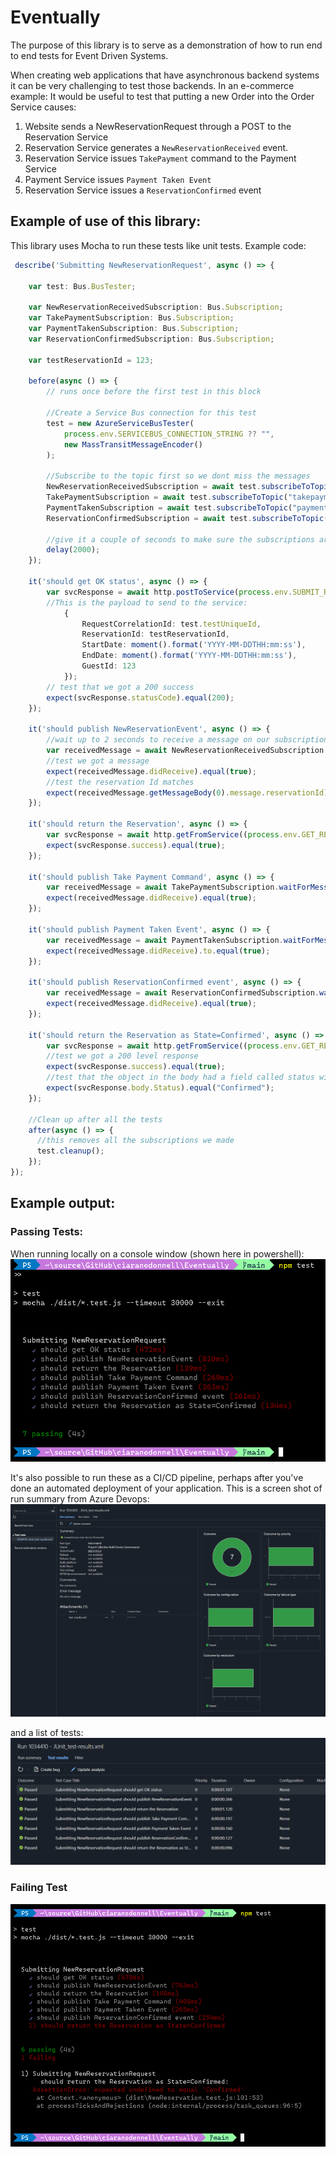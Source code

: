 # Eventually

The purpose of this library is to serve as a demonstration of how to run end to end tests for Event Driven Systems.

When creating web applications that have asynchronous backend systems it can be very challenging to test those backends.
In an e-commerce example: It would be useful to test that putting a new Order into the Order Service causes:
   
1. Website sends a NewReservationRequest through a POST to the Reservation Service
2. Reservation Service generates a ```NewReservationReceived``` event.
3. Reservation Service issues ```TakePayment``` command to the Payment Service
4. Payment Service issues ```Payment Taken Event```
5. Reservation Service issues a ```ReservationConfirmed``` event


## Example of use of this library:

This library uses Mocha to run these tests like unit tests. Example code:
``` typescript
 describe('Submitting NewReservationRequest', async () => {

    var test: Bus.BusTester;

    var NewReservationReceivedSubscription: Bus.Subscription;
    var TakePaymentSubscription: Bus.Subscription;
    var PaymentTakenSubscription: Bus.Subscription;
    var ReservationConfirmedSubscription: Bus.Subscription;

    var testReservationId = 123;

    before(async () => {
        // runs once before the first test in this block

        //Create a Service Bus connection for this test
        test = new AzureServiceBusTester(
            process.env.SERVICEBUS_CONNECTION_STRING ?? "",
            new MassTransitMessageEncoder()
        );

        //Subscribe to the topic first so we dont miss the messages
        NewReservationReceivedSubscription = await test.subscribeToTopic("newreservationreceived");
        TakePaymentSubscription = await test.subscribeToTopic("takepayment");
        PaymentTakenSubscription = await test.subscribeToTopic("paymenttaken");
        ReservationConfirmedSubscription = await test.subscribeToTopic("reservationconfirmed");

        //give it a couple of seconds to make sure the subscriptions are active
        delay(2000);
    });

    it('should get OK status', async () => {
        var svcResponse = await http.postToService(process.env.SUBMIT_RESERVATION_SERVICE_ENDPOINT ?? "",
        //This is the payload to send to the service:
            {
                RequestCorrelationId: test.testUniqueId,
                ReservationId: testReservationId,
                StartDate: moment().format('YYYY-MM-DDTHH:mm:ss'),
                EndDate: moment().format('YYYY-MM-DDTHH:mm:ss'),
                GuestId: 123
            });
        // test that we got a 200 success
        expect(svcResponse.statusCode).equal(200);
    });

    it('should publish NewReservationEvent', async () => {
        //wait up to 2 seconds to receive a message on our subscription
        var receivedMessage = await NewReservationReceivedSubscription.waitForMessage(2000);
        //test we got a message
        expect(receivedMessage.didReceive).equal(true);
        //test the reservation Id matches
        expect(receivedMessage.getMessageBody(0).message.reservationId).equal(testReservationId);
    });

    it('should return the Reservation', async () => {
        var svcResponse = await http.getFromService((process.env.GET_RESERVATION_SERVICE_ENDPOINT ?? "") + "?reservationId=" + testReservationId);
        expect(svcResponse.success).equal(true);
    });

    it('should publish Take Payment Command', async () => {
        var receivedMessage = await TakePaymentSubscription.waitForMessage(2000);
        expect(receivedMessage.didReceive).equal(true);
    });

    it('should publish Payment Taken Event', async () => {
        var receivedMessage = await PaymentTakenSubscription.waitForMessage(2000);
        expect(receivedMessage.didReceive).to.equal(true);
    });

    it('should publish ReservationConfirmed event', async () => {
        var receivedMessage = await ReservationConfirmedSubscription.waitForMessage(2000);
        expect(receivedMessage.didReceive).equal(true);
    });

    it('should return the Reservation as State=Confirmed', async () => {
        var svcResponse = await http.getFromService((process.env.GET_RESERVATION_SERVICE_ENDPOINT ?? "") + "?reservationId=" + testReservationId);
        //test we got a 200 level response
        expect(svcResponse.success).equal(true);
        //test that the object in the body had a field called status with a value = 'Confirmed'
        expect(svcResponse.body.Status).equal("Confirmed");
    });

    //Clean up after all the tests
    after(async () => {
      //this removes all the subscriptions we made
      test.cleanup();
    });
});
```

## Example output:


### Passing Tests:
When running locally on a console window (shown here in powershell):
![Screenshot of Passing Tests run in Powershell](./docs/PassingTests.png)

It's also possible to run these as a CI/CD pipeline, perhaps after you've done an automated deployment of your application.
This is a screen shot of run summary from Azure Devops:
![Screenshot of Test Run summary from Azure DevOps](./docs/PassingTestsInAzDo.png)

and a list of tests:
![Screenshot of test list in Azure DevOps](./docs/PassingTestsListInAzDo.png)
### Failing Test

![Screenshot of Passing Tests](./docs/FailingTest.png)
